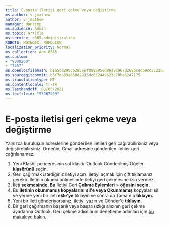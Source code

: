 ```yaml
---
title: E-posta iletisi geri çekme veya değiştirme
ms.author: v-jmathew
author: v-jmathew
manager: dansimp
ms.audience: Admin
ms.topic: article
ms.service: o365-administration
ROBOTS: NOINDEX, NOFOLLOW
localization_priority: Normal
ms.collection: Adm_O365
ms.custom:
- "9000260"
- "7257"
ms.openlocfilehash: b1a5ca296c62956ef0a8a95ed8ea9c967d268bcedb9cd5122b39a9678ba1f152
ms.sourcegitcommit: b5f7da89a650d2915dc652449623c78be6247175
ms.translationtype: MT
ms.contentlocale: tr-TR
ms.lasthandoff: 08/05/2021
ms.locfileid: "53967209"
---
```

# <a name="recall-or-replace-email-message"></a>E-posta iletisi geri çekme veya değiştirme

Yalnızca kuruluşun adreslerine gönderilen iletileri geri çağırabilirsiniz veya değiştirebilirsiniz. Örneğin, Gmail adresine gönderilen iletiler geri çağrılanamaz.

1. Yeni Klasör penceresinin sol klasör Outlook Gönderilmiş Öğeler **klasörünü** seçin.
2. Geri çağırmak istediğiniz iletiyi açın. İletiyi açmak için çift tıklamanız gerekir. İletinin okuma bölmesinde iletiyi geri çekmesine izin vermez.
3. İleti **sekmesinde, Bu** İletiyi Geri **Çekme Eylemleri**  >  **öğesini seçin.**
4. Bu **iletinin okunmamış kopyalarını sil'e veya Okunmamış** kopyaları sil ve yerine yeni bir ileti **ekle'ye** tıklayın ve sonra da Tamam'a **tıklayın.**
5. Yeni bir ileti gönderiyorsanız, iletiyi yazın ve Gönder'e **tıklayın.**
6. Bir geri çağırmanın başarılı veya başarısızlığı alıcının geri çekme ayarlarına Outlook. Geri çekme adımlarını denetleme adımları için [bu makaleye bakın.](https://support.office.com/article/recall-or-replace-an-email-message-that-you-sent-35027f88-d655-4554-b4f8-6c0729a723a0#tocheck)
